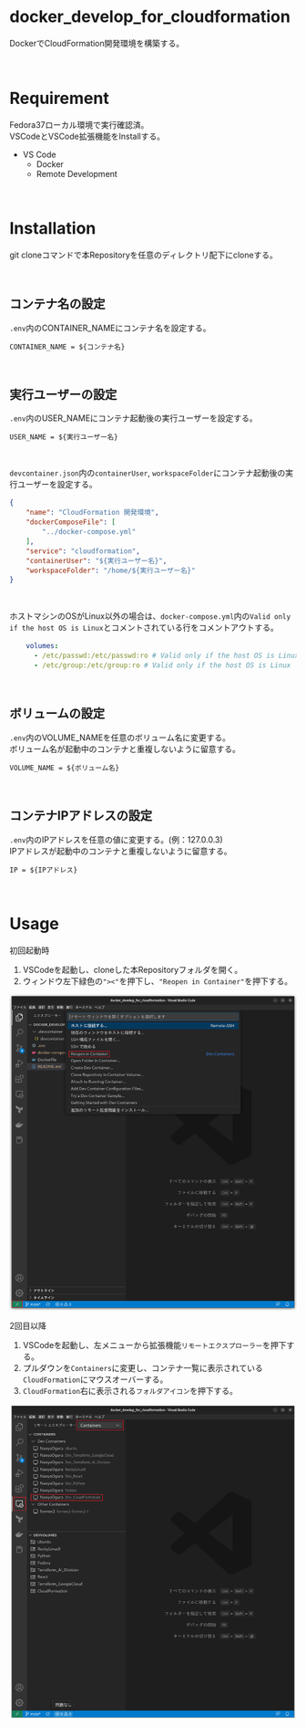 # docker_develop_for_cloudformation
DockerでCloudFormation開発環境を構築する。

<br>

# Requirement
Fedora37ローカル環境で実行確認済。
<br>
VSCodeとVSCode拡張機能をInstallする。
- VS Code
    - Docker
    - Remote Development

<br>

# Installation
git cloneコマンドで本Repositoryを任意のディレクトリ配下にcloneする。

<br>

## コンテナ名の設定
`.env`内のCONTAINER_NAMEにコンテナ名を設定する。

```
CONTAINER_NAME = ${コンテナ名}
```

<br>

## 実行ユーザーの設定
`.env`内のUSER_NAMEにコンテナ起動後の実行ユーザーを設定する。

```
USER_NAME = ${実行ユーザー名}
```

<br>

`devcontainer.json`内の`containerUser`, `workspaceFolder`にコンテナ起動後の実行ユーザーを設定する。

```json
{
	"name": "CloudFormation 開発環境",
	"dockerComposeFile": [
		"../docker-compose.yml"
	],
	"service": "cloudformation",
	"containerUser": "${実行ユーザー名}",
	"workspaceFolder": "/home/${実行ユーザー名}"
}
```

<br>

ホストマシンのOSがLinux以外の場合は、`docker-compose.yml`内の`Valid only if the host OS is Linux`とコメントされている行をコメントアウトする。

```yml
    volumes:
      - /etc/passwd:/etc/passwd:ro # Valid only if the host OS is Linux
      - /etc/group:/etc/group:ro # Valid only if the host OS is Linux
```

<br>

## ボリュームの設定
`.env`内のVOLUME_NAMEを任意のボリューム名に変更する。
<br>
ボリューム名が起動中のコンテナと重複しないように留意する。

```
VOLUME_NAME = ${ボリューム名}
```

<br>

## コンテナIPアドレスの設定
`.env`内のIPアドレスを任意の値に変更する。(例：127.0.0.3)
<br>
IPアドレスが起動中のコンテナと重複しないように留意する。

```
IP = ${IPアドレス}
```

<br>

# Usage
初回起動時
1. VSCodeを起動し、cloneした本Repositoryフォルダを開く。
2. ウィンドウ左下緑色の`"><"`を押下し、`"Reopen in Container"`を押下する。

<img src="images/InitialExecution.png">

<br>

2回目以降
1. VSCodeを起動し、左メニューから拡張機能`リモートエクスプローラー`を押下する。
2. プルダウンを`Containers`に変更し、コンテナ一覧に表示されている`CloudFormation`にマウスオーバーする。
3. `CloudFormation`右に表示される`フォルダアイコン`を押下する。

<img src="images/AfterTheSecond.png">